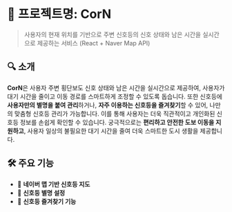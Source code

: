 # 📌 프로젝트명: CorN

> 사용자의 현재 위치를 기반으로 주변 신호등의 신호 상태와 남은 시간을 실시간으로 제공하는 서비스 (React + Naver Map API)

## 🔍 소개

**CorN**은 사용자 주변 횡단보도 신호 상태와 남은 시간을 실시간으로 제공하여, 사용자가 대기 시간을 줄이고 이동 경로를 스마트하게 조정할 수 있도록 돕습니다.
또한 신호등에 **사용자만의 별명을 붙여 관리**하거나, **자주 이용하는 신호등을 즐겨찾기**할 수 있어, 나만의 맞춤형 신호등 관리가 가능합니다. 이를 통해 사용자는 더욱 직관적이고 개인화된 신호등 정보를 손쉽게 확인할 수 있습니다.
궁극적으로는 **편리하고 안전한 도보 이동을 지원하고**, 사용자 일상의 불필요한 대기 시간을 줄여 더욱 스마트한 도시 생활을 제공합니다.

## 🛠️ 주요 기능

- 📍 **네이버 맵 기반 신호등 지도**
- 🧵 **신호등 별명 설정**
- 💬 **신호등 즐겨찾기 기능**
